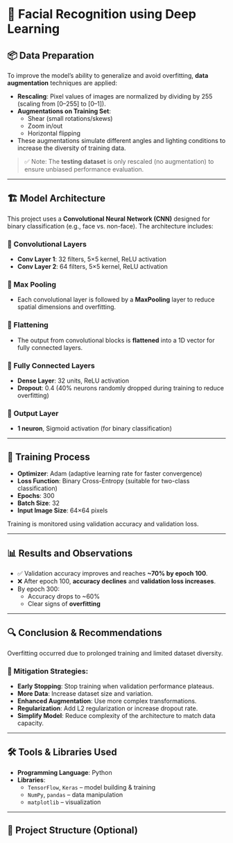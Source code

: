 # 👤 Facial Recognition using Deep Learning

## 📦 Data Preparation

To improve the model’s ability to generalize and avoid overfitting, **data augmentation** techniques are applied:

- **Rescaling**: Pixel values of images are normalized by dividing by 255 (scaling from [0–255] to [0–1]).
- **Augmentations on Training Set**:
  - Shear (small rotations/skews)
  - Zoom in/out
  - Horizontal flipping
- These augmentations simulate different angles and lighting conditions to increase the diversity of training data.

> ✅ Note: The **testing dataset** is only rescaled (no augmentation) to ensure unbiased performance evaluation.

---

## 🏗 Model Architecture

This project uses a **Convolutional Neural Network (CNN)** designed for binary classification (e.g., face vs. non-face). The architecture includes:

### 🔹 Convolutional Layers
- **Conv Layer 1**: 32 filters, 5×5 kernel, ReLU activation
- **Conv Layer 2**: 64 filters, 5×5 kernel, ReLU activation

### 🔹 Max Pooling
- Each convolutional layer is followed by a **MaxPooling** layer to reduce spatial dimensions and overfitting.

### 🔹 Flattening
- The output from convolutional blocks is **flattened** into a 1D vector for fully connected layers.

### 🔹 Fully Connected Layers
- **Dense Layer**: 32 units, ReLU activation
- **Dropout**: 0.4 (40% neurons randomly dropped during training to reduce overfitting)

### 🔹 Output Layer
- **1 neuron**, Sigmoid activation (for binary classification)

---

## 🏃 Training Process

- **Optimizer**: Adam (adaptive learning rate for faster convergence)
- **Loss Function**: Binary Cross-Entropy (suitable for two-class classification)
- **Epochs**: 300
- **Batch Size**: 32
- **Input Image Size**: 64×64 pixels

Training is monitored using validation accuracy and validation loss.

---

## 📊 Results and Observations

- ✅ Validation accuracy improves and reaches **~70% by epoch 100**.
- ❌ After epoch 100, **accuracy declines** and **validation loss increases**.
- By epoch 300:
  - Accuracy drops to ~60%
  - Clear signs of **overfitting**

---

## 🔍 Conclusion & Recommendations

Overfitting occurred due to prolonged training and limited dataset diversity.

### 🚧 Mitigation Strategies:
- **Early Stopping**: Stop training when validation performance plateaus.
- **More Data**: Increase dataset size and variation.
- **Enhanced Augmentation**: Use more complex transformations.
- **Regularization**: Add L2 regularization or increase dropout rate.
- **Simplify Model**: Reduce complexity of the architecture to match data capacity.

---

## 🛠 Tools & Libraries Used

- **Programming Language**: Python
- **Libraries**:
  - `TensorFlow`, `Keras` – model building & training
  - `NumPy`, `pandas` – data manipulation
  - `matplotlib` – visualization

---

## 📁 Project Structure (Optional)

